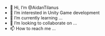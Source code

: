 - 👋 Hi, I’m @AidanTilanus
- 👀 I’m interested in Unity Game development
- 🌱 I’m currently learning ...
- 💞️ I’m looking to collaborate on ...
- 📫 How to reach me ...

<!---
AidanTilanus/AidanTilanus is a ✨ special ✨ repository because its `README.md` (this file) appears on your GitHub profile.
You can click the Preview link to take a look at your changes.
--->
